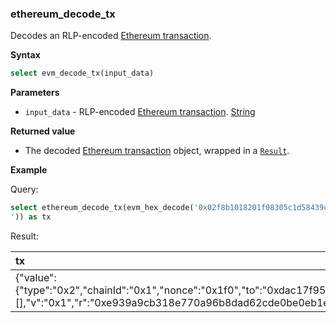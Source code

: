 ### ethereum_decode_tx

Decodes an RLP-encoded [Ethereum transaction](https://ethereum.org/en/developers/docs/transactions/).

**Syntax**

```sql
select evm_decode_tx(input_data)
```

**Parameters**

- `input_data` - RLP-encoded [Ethereum transaction](https://ethereum.org/en/developers/docs/transactions/). [String](https://clickhouse.com/docs/en/sql-reference/data-types/string)

**Returned value**

- The decoded [Ethereum transaction](https://ethereum.org/en/developers/docs/transactions/) object, wrapped in a [`Result`](../error_handling.md).

**Example**

Query:

```sql
select ethereum_decode_tx(evm_hex_decode('0x02f8b1018201f08305c1d58439c652a98301482094dac17f958d2ee523a2206206994597c13d831ec780b844a9059cbb0000000000000000000000005ff90de9d2aedb02c2924011dfbb6d12d35c81180000000000000000000000000000000000000000000000000000000003e96f30c001a0e939a9cb318e770a96b8dad62cde0be0eb1ed9c9ee1331690d0f343cc2e7ca8da01172360c496760cc7fee1e538951728db6ded66aa8cf6bf710d4f968c78ac1e6
')) as tx
```

Result:

| tx |
|:-|
| {"value":{"type":"0x2","chainId":"0x1","nonce":"0x1f0","to":"0xdac17f958d2ee523a2206206994597c13d831ec7","gas":"0x14820","gasPrice":null,"maxPriorityFeePerGas":"0x5c1d5","maxFeePerGas":"0x39c652a9","value":"0x0","input":"0xa9059cbb0000000000000000000000005ff90de9d2aedb02c2924011dfbb6d12d35c81180000000000000000000000000000000000000000000000000000000003e96f30","accessList":[],"v":"0x1","r":"0xe939a9cb318e770a96b8dad62cde0be0eb1ed9c9ee1331690d0f343cc2e7ca8d","s":"0x1172360c496760cc7fee1e538951728db6ded66aa8cf6bf710d4f968c78ac1e6","yParity":"0x1","hash":"0xb043de7481fc43efae8933482afa79b8c6a990be8c03b241d51127aa3ebd7fa1"}} |